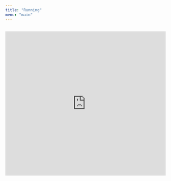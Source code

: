 ```yaml
---
title: "Running"
menu: "main"
---
```

##

<iframe height='454' width='100%' frameborder='0' allowtransparency='true' scrolling='no' src='https://www.strava.com/athletes/133976397/latest-rides/0ec249df684c38d032ac12906fd90ac29076c478'></iframe>

